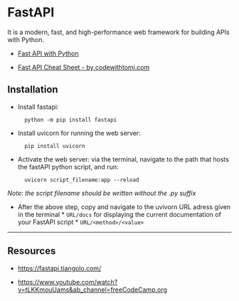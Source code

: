 # FastAPI

It is a modern, fast, and high-performance web framework for building APIs with Python.

* [Fast API with Python](https://www.youtube.com/watch?v=tLKKmouUams&ab_channel=freeCodeCamp.org)

* [Fast API Cheat Sheet - by codewithtomi.com](https://www.dropbox.com/s/bw4lektx9x9467i/FastAPI%20Cheat%20Sheet.pdf?dl=0)


## Installation

* Install fastapi: 

        python -m pip install fastapi

* Install uvicorn for running the web server: 
    
        pip install uvicorn

* Activate the web server: via the terminal, navigate to the path that hosts the fastAPI python script, and run: 

        uvicorn script_filename:app --reload

*Note: the script filename should be written without the .py suffix*      

* After the above step, copy and navigate to the uvivorn URL adress given in the terminal
        * `URL/docs` for displaying the current documentation of your FastAPI script
        * `URL/<method>/<value>`


--- 

## Resources

* https://fastapi.tiangolo.com/

* https://www.youtube.com/watch?v=tLKKmouUams&ab_channel=freeCodeCamp.org